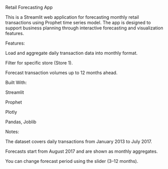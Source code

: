 Retail Forecasting App

This is a Streamlit web application for forecasting monthly retail transactions using Prophet time series model. 
The app is designed to support business planning through interactive forecasting and visualization features.

Features:

Load and aggregate daily transaction data into monthly format.

Filter for specific store (Store 1).

Forecast transaction volumes up to 12 months ahead.

Built With:

Streamlit

Prophet

Plotly

Pandas, Joblib

Notes:

The dataset covers daily transactions from January 2013 to July 2017.

Forecasts start from August 2017 and are shown as monthly aggregates.

You can change forecast period using the slider (3–12 months).
